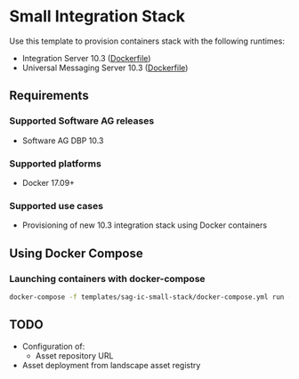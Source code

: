 # Small Integration Stack

Use this template to provision containers stack with the following runtimes:

* Integration Server 10.3 ([Dockerfile](../sag-is-server/Dockerfile))
* Universal Messaging Server 10.3 ([Dockerfile](../sag-um-server/Dockerfile))

## Requirements

### Supported Software AG releases

* Software AG DBP 10.3

### Supported platforms

* Docker 17.09+

### Supported use cases

* Provisioning of new 10.3 integration stack using Docker containers

## Using Docker Compose

### Launching containers with docker-compose

```bash
docker-compose -f templates/sag-ic-small-stack/docker-compose.yml run --rm init
```

## TODO

* Configuration of:
  * Asset repository URL
* Asset deployment from landscape asset registry
